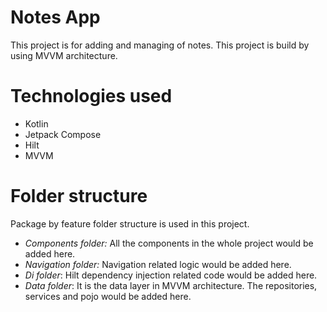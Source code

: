 # Notes App

This project is for adding and managing of notes. This project is build by using MVVM architecture.

# Technologies used
- Kotlin
- Jetpack Compose
- Hilt
- MVVM

# Folder structure
Package by feature folder structure is used in this project.
- *Components folder:* All the components in the whole project would be added here.
- *Navigation folder:* Navigation related logic would be added here.
- *Di folder*: Hilt dependency injection related code would be added here.
- *Data folder*: It is the data layer in MVVM architecture. The repositories, services and pojo would be added here.
